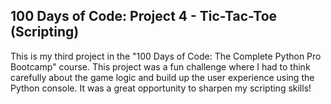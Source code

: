 ## 100 Days of Code: Project 4 - Tic-Tac-Toe (Scripting)
This is my third project in the "100 Days of Code: The Complete Python Pro Bootcamp" course. This project was a fun challenge where I had to think carefully about the game logic and build up the user experience using the Python console. It was a great opportunity to sharpen my scripting skills!
